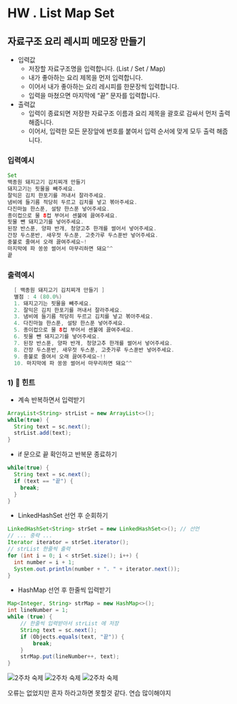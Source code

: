 # HW . List Map Set

## **자료구조 요리 레시피 메모장 만들기**

- 입력값
  - 저장할 자료구조명을 입력합니다. (List / Set / Map)
  - 내가 좋아하는 요리 제목을 먼저 입력합니다.
  - 이어서 내가 좋아하는 요리 레시피를 한문장씩 입력합니다.
  - 입력을 마쳤으면 마지막에 “끝” 문자를 입력합니다.
- 출력값
  - 입력이 종료되면 저장한 자료구조 이름과 요리 제목을 괄호로 감싸서 먼저 출력 해줍니다.
  - 이어서, 입력한 모든 문장앞에 번호를 붙여서 입력 순서에 맞게 모두 출력 해줍니다.

### 입력예시

```java
Set
백종원 돼지고기 김치찌개 만들기
돼지고기는 핏물을 빼주세요.
잘익은 김치 한포기를 꺼내서 잘라주세요.
냄비에 들기름 적당히 두르고 김치를 넣고 볶아주세요.
다진마늘 한스푼, 설탕 한스푼 넣어주세요.
종이컵으로 물 8컵 부어서 센불에 끓여주세요.
핏물 뺀 돼지고기를 넣어주세요.
된장 반스푼, 양파 반개, 청양고추 한개를 썰어서 넣어주세요.
간장 두스푼반, 새우젓 두스푼, 고춧가루 두스푼반 넣어주세요.
중불로 줄여서 오래 끓여주세요~!
마지막에 파 쏭쏭 썰어서 마무리하면 돼요^^
끝
```

### 출력예시

```java
  [ 백종원 돼지고기 김치찌개 만들기 ]
  별점 : 4 (80.0%)
  1. 돼지고기는 핏물을 빼주세요.
  2. 잘익은 김치 한포기를 꺼내서 잘라주세요.
  3. 냄비에 들기름 적당히 두르고 김치를 넣고 볶아주세요.
  4. 다진마늘 한스푼, 설탕 한스푼 넣어주세요.
  5. 종이컵으로 물 8컵 부어서 센불에 끓여주세요.
  6. 핏물 뺀 돼지고기를 넣어주세요.
  7. 된장 반스푼, 양파 반개, 청양고추 한개를 썰어서 넣어주세요.
  8. 간장 두스푼반, 새우젓 두스푼, 고춧가루 두스푼반 넣어주세요.
  9. 중불로 줄여서 오래 끓여주세요~!!
  10. 마지막에 파 쏭쏭 썰어서 마무리하면 돼요^^
```

### 1) 🔑 힌트

- 계속 반복하면서 입력받기

```java
ArrayList<String> strList = new ArrayList<>();
while(true) {
  String text = sc.next();
  strList.add(text);
}
```

- if 문으로 끝 확인하고 반복문 종료하기

```java
while(true) {
  String text = sc.next();
  if (text == "끝") {
    break;
  }
}
```

- LinkedHashSet 선언 후 순회하기

```java
LinkedHashSet<String> strSet = new LinkedHashSet<>(); // 선언
// ... 중략 ...
Iterator iterator = strSet.iterator();
// strList 한줄씩 출력
for (int i = 0; i < strSet.size(); i++) {
  int number = i + 1;
  System.out.println(number + ". " + iterator.next());
}
```

- HashMap 선언 후 한줄씩 입력받기

```java
Map<Integer, String> strMap = new HashMap<>();
int lineNumber = 1;
while (true) {
	// 한줄씩 입력받아서 strList 에 저장
	String text = sc.next();
	if (Objects.equals(text, "끝")) {
		break;
	}
	strMap.put(lineNumber++, text);
}
```

![2주차 숙제](/assets/2%EC%A3%BC%EC%B0%A8%EB%A6%AC%EC%8A%A4%ED%8A%B8.PNG)
![2주차 숙제](/assets/2%EC%A3%BC%EC%B0%A8%EC%85%8B.PNG)
![2주차 숙제](/assets/2%EC%A3%BC%EC%B0%A8%EB%A7%B5.PNG)

오류는 없었지만 혼자 하라고하면 못할것 같다.
연습 많이해야지
